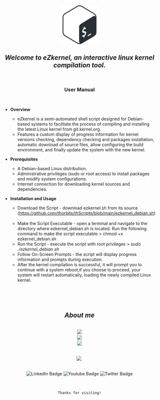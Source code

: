 <div align="center">
  <p>
    <img src="https://github.com/devicons/devicon/blob/master/icons/bash/bash-plain.svg" width="128" height="128">
  </p>
</div>
<div align="center">
  
## *Welcome to eZkernel, an interactive linux kernel compilation tool.*

</div>
<div align="center">
  <p><br></p>
  
### User Manual

</div>
<div>
  <p><br></p>

- **Overview**
   -  eZkernel is a semi-automated shell script designed for Debian-based systems to facilitate the process of compiling and installing the latest Linux kernel from git.kernel.org.
   -  Features a custom display of progress information for kernel versions checking, dependency checking and packages installation, automatic download of source files, allow configuring the build environment, and finally update the system with the new kernel.

- **Prerequisites**
    -  A Debian-based Linux distribution.
    -  Administrative privileges (sudo or root access) to install packages and modify system configurations.
    -  Internet connection for downloading kernel sources and dependencies.

- **Installation and Usage**
   -  Download the Script - download ezkernel.sh from its source (https://github.com/thorbits/thScripts/blob/main/ezkernel_debian.sh).
   -  Make the Script Executable - open a terminal and navigate to the directory where ezkernel_debian.sh is located. Run the following command to make the script executable > chmod +x ezkernel_debian.sh
   -  Run the Script - execute the script with root privileges > _sudo ./ezkernel_debian.sh_
   -  Follow On-Screen Prompts - the script will display progress information and prompts during execution.
   -  After the kernel compilation is successful, it will prompt you to continue with a system reboot,if you choose to proceed, your system will restart automatically, loading the newly compiled Linux kernel.

</div>

<div align="center">
  <p><br><br><br></p>

## *About me*

</div>

<div align="center">
  <p><br>
  <img src="http://github-readme-streak-stats.herokuapp.com?user=thorbits&theme=transparent"/><br>
  <img src="https://github-readme-stats.vercel.app/api?username=thorbits&show_icons=true&theme=transparent&rank_icon=github"/><br>
  <img src="https://github-readme-stats.vercel.app/api/top-langs/?username=thorbits&layout=compact&theme=transparent"/><br>
  </p>
</div>

<div align="center">
  <p><br>
  <img src="https://img.shields.io/github/commit-activity/t/thorbits/thScripts">
  <img src="https://komarev.com/ghpvc/?username=thorbits&style=flat-square&color=blue" alt=""/>
  </p>
</div>

<div align="center">
  <p><br>
  <img src="https://img.shields.io/badge/LinkedIn-blue?style=for-the-badge&logo=linkedin&logoColor=white" alt="LinkedIn Badge"/>
  <img src="https://img.shields.io/badge/YouTube-red?style=for-the-badge&logo=youtube&logoColor=white" alt="Youtube Badge"/>
  <img src="https://img.shields.io/badge/Twitter-blue?style=for-the-badge&logo=twitter&logoColor=white" alt="Twitter Badge"/>
  </p>
</div>

<div align="center">
  <p><br>
    
  ``Thanks for visiting!``
  
  </p>
</div>
